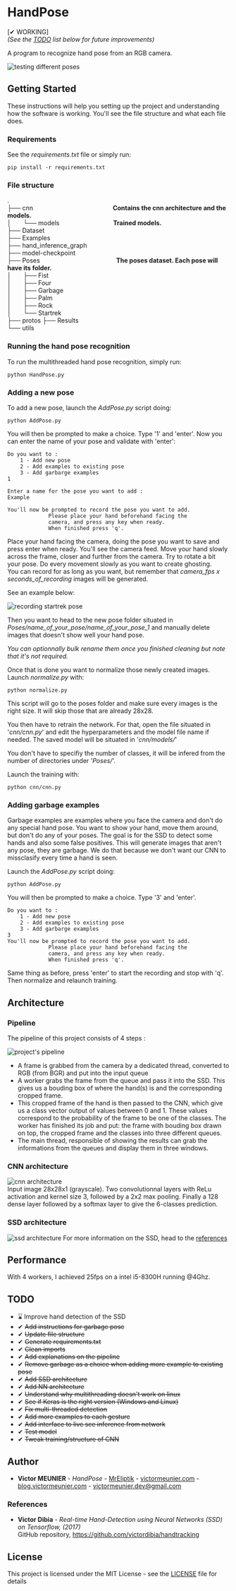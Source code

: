 # HandPose

[✔ WORKING]  
*(See the [TODO](##TODO) list below for future improvements)*

A program to recognize hand pose from an RGB camera.

![testing different poses](Results/result.gif)

## Getting Started

These instructions will help you setting up the project and understanding how the software is working. You'll see the file structure and what each file does. 

### Requirements
See the *requirements.txt* file or simply run:

    pip install -r requirements.txt

### File structure
.  
├── cnn &nbsp;&nbsp;&nbsp;&nbsp;&nbsp;&nbsp;&nbsp;&nbsp;&nbsp;&nbsp;&nbsp;&nbsp;&nbsp;&nbsp;&nbsp;&nbsp;&nbsp;&nbsp;&nbsp;&nbsp;&nbsp;&nbsp;&nbsp;&nbsp;&nbsp;&nbsp;&nbsp;&nbsp;&nbsp;&nbsp;&nbsp;&nbsp;&nbsp;&nbsp;&nbsp;&nbsp;&nbsp;&nbsp;&nbsp;&nbsp;&nbsp;&nbsp;&nbsp;&nbsp;&nbsp;**Contains the cnn architecture and the models.**  
│   &nbsp;&nbsp;&nbsp;&nbsp;&nbsp;&nbsp;└── models              &nbsp;&nbsp;&nbsp;&nbsp;&nbsp;&nbsp;&nbsp;&nbsp;&nbsp;&nbsp;&nbsp;&nbsp;&nbsp;&nbsp;&nbsp;&nbsp;&nbsp;&nbsp;&nbsp;&nbsp;&nbsp;&nbsp;&nbsp;&nbsp;&nbsp;&nbsp;&nbsp;&nbsp;&nbsp;&nbsp;**Trained models.**  
├── Dataset  
├── Examples  
├── hand_inference_graph  
├── model-checkpoint  
├── Poses &nbsp;&nbsp;&nbsp;&nbsp;&nbsp;&nbsp;&nbsp;&nbsp;&nbsp;&nbsp;&nbsp;&nbsp;&nbsp;&nbsp;&nbsp;&nbsp;&nbsp;&nbsp;&nbsp;&nbsp;&nbsp;&nbsp;&nbsp;&nbsp;&nbsp;&nbsp;&nbsp;&nbsp;&nbsp;&nbsp;&nbsp;&nbsp;&nbsp;&nbsp;&nbsp;&nbsp;&nbsp;&nbsp;&nbsp;&nbsp;&nbsp;&nbsp;&nbsp;**The poses dataset. Each pose will have its folder.**  
│   &nbsp;&nbsp;&nbsp;&nbsp;&nbsp;&nbsp;├── Fist  
│   &nbsp;&nbsp;&nbsp;&nbsp;&nbsp;&nbsp;├── Four  
│   &nbsp;&nbsp;&nbsp;&nbsp;&nbsp;&nbsp;├── Garbage  
│   &nbsp;&nbsp;&nbsp;&nbsp;&nbsp;&nbsp;├── Palm  
│   &nbsp;&nbsp;&nbsp;&nbsp;&nbsp;&nbsp;├── Rock  
│   &nbsp;&nbsp;&nbsp;&nbsp;&nbsp;&nbsp;└── Startrek  
├── protos
├── Results  
└── utils  


### Running the hand pose recognition

To run the multithreaded hand pose recognition, simply run:

    python HandPose.py


### Adding a new pose

To add a new pose, launch the *AddPose.py* script doing:

    python AddPose.py

You will then be prompted to make a choice. Type '1' and 'enter'. Now you can enter the name of your pose and validate with 'enter':

    Do you want to :
        1 - Add new pose
        2 - Add examples to existing pose
        3 - Add garbarge examples
    1

    Enter a name for the pose you want to add :
    Example

    You'll now be prompted to record the pose you want to add.
                 Please place your hand beforehand facing the
                 camera, and press any key when ready.
                 When finished press 'q'.

Place your hand facing the camera, doing the pose you want to save and press enter when ready. You'll see the camera feed. Move your hand slowly across the frame, closer and further from the camera. Try to rotate a bit your pose. Do every movement slowly as you want to create ghosting.  
You can record for as long as you want, but remember that *camera_fps x seconds_of_recording* images will be generated.  

See an example below:


![recording startrek pose](Examples/startrek.gif)

Then you want to head to the new pose folder situated in *Poses/name_of_your_pose/name_of_your_pose_1* and manually delete images that doesn't show well your hand pose.   

*You can optionnally bulk rename them once you finished cleaning but note that it's not required.*

Once that is done you want to normalize those newly created images. Launch *normalize.py* with:

    python normalize.py

This script will go to the poses folder and make sure every images is the right size. It will skip those that are already 28x28. 

You then have to retrain the network. For that, open the file situated in '*cnn/cnn.py*' and edit the hyperparameters and the model file name if needed. The saved model will be situated in '*cnn/models/*'

You don't have to specifiy the number of classes, it will be infered from the number of directories under '*Poses/*'.

Launch the training with:

    python cnn/cnn.py

### Adding garbage examples

Garbage examples are examples where you face the camera and don't do any special hand pose. You want to show your hand, move them around, but don't do any of your poses. The goal is for the SSD to detect some hands and also some false positives. This will generate images that aren't any pose, they are garbage. We do that because we don't want our CNN to missclasify every time a hand is seen.  

Launch the *AddPose.py* script doing:

    python AddPose.py

You will then be prompted to make a choice. Type '3' and 'enter'.

    Do you want to :
        1 - Add new pose
        2 - Add examples to existing pose
        3 - Add garbarge examples
    3
    You'll now be prompted to record the pose you want to add.
                 Please place your hand beforehand facing the
                 camera, and press any key when ready.
                 When finished press 'q'.

Same thing as before, press 'enter' to start the recording and stop with 'q'. Then normalize and relaunch training.
## Architecture

### Pipeline

The pipeline of this project consists of 4 steps :

![project's pipeline](Results/pipeline.png)

- A frame is grabbed from the camera by a dedicated thread, converted to RGB (from BGR) and put into the input queue
- A worker grabs the frame from the queue and pass it into the SSD. This gives us a bouding box of where the hand(s) is and the corresponding cropped frame. 
- This cropped frame of the hand is then passed to the CNN, which give us a class vector output of values between 0 and 1. These values correspond to the probability of the frame to be one of the classes. The worker has finished its job and put: the frame with bouding box drawn on top, the cropped frame and the classes into three different queues.
- The main thread, responsible of showing the results can grab the informations from the queues and display them in three windows.

### CNN architecture
![cnn architecture](Results/nn.png)  
Input image 28x28x1 (grayscale). Two convolutionnal layers with ReLu activation and kernel size 3, followed by a 2x2 max pooling. Finally a 128 dense layer followed by a softmax layer to give the 6-classes prediction.

### SSD architecture
![ssd architecture](Results/ssd.png)
For more information on the SSD, head to the [references](###References)

## Performance

With 4 workers, I achieved 25fps on a intel i5-8300H running @4Ghz. 

## TODO
- ⌛ Improve hand detection of the SSD
- ✔ ~~Add instructions for garbage pose~~
- ✔ ~~Update file structure~~
- ✔ ~~Generate requirements.txt~~
- ✔ ~~Clean imports~~
- ✔ ~~Add explanations on the pipeline~~
- ✔ ~~Remove garbage as a choice when adding more example to existing pose~~
- ✔ ~~Add SSD architecture~~
- ✔ ~~Add NN architecture~~
- ✔ ~~Understand why multithreading doesn't work on linux~~
- ✔ ~~See if Keras is the right version (Windows and Linux)~~
- ✔ ~~Fix multi-threaded detection~~
- ✔ ~~Add more examples to each gesture~~
- ✔ ~~Add interface to live see inference from network~~
- ✔ ~~Test model~~
- ✔ ~~Tweak training/structure of CNN~~

## Author

* **Victor MEUNIER** - *HandPose* - [MrEliptik](https://github.com/MrEliptik) - [victormeunier.com](http://victormeunier.com) - [blog.victormeunier.com](http://blog.victormeunier.com) - [victormeunier.dev@gmail.com](mailto:victormeunier.dev@gmail.com)

### References

* **Victor Dibia** - *Real-time Hand-Detection using Neural Networks (SSD) on Tensorflow, (2017)*  
GitHub repository, https://github.com/victordibia/handtracking

## License

This project is licensed under the MIT License - see the [LICENSE](LICENSE) file for details
